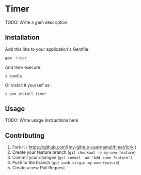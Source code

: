 # Timer

TODO: Write a gem description

## Installation

Add this line to your application's Gemfile:

```ruby
gem 'timer'
```

And then execute:

    $ bundle

Or install it yourself as:

    $ gem install timer

## Usage

TODO: Write usage instructions here

## Contributing

1. Fork it ( https://github.com/[my-github-username]/timer/fork )
2. Create your feature branch (`git checkout -b my-new-feature`)
3. Commit your changes (`git commit -am 'Add some feature'`)
4. Push to the branch (`git push origin my-new-feature`)
5. Create a new Pull Request
